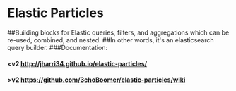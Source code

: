 # Elastic Particles
##Building blocks for Elastic queries, filters, and aggregations which can be re-used, combined, and nested. 
##In other words, it's an elasticsearch query builder.
###Documentation: 
#### <v2 http://jharri34.github.io/elastic-particles/
#### >v2 https://github.com/3choBoomer/elastic-particles/wiki

